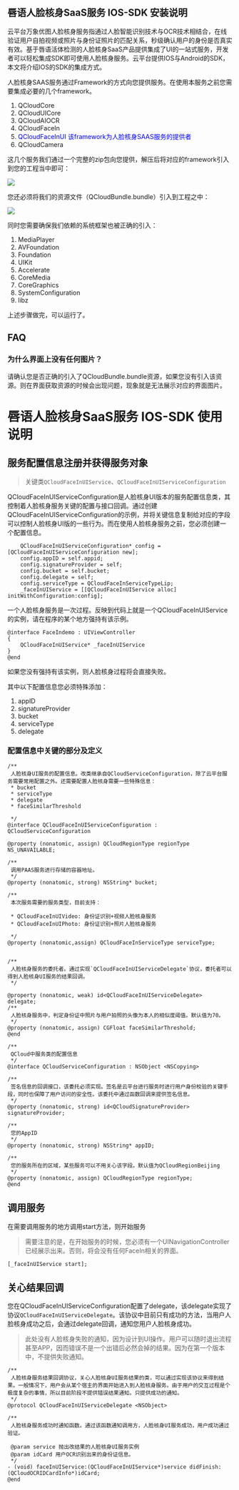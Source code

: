 ## 唇语人脸核身SaaS服务 IOS-SDK 安装说明

云平台万象优图人脸核身服务指通过人脸智能识别技术与OCR技术相结合，在线验证用户自拍视频或照片与身份证照片的匹配关系，秒级确认用户的身份是否真实有效。基于唇语活体检测的人脸核身SaaS产品提供集成了UI的一站式服务，开发者可以轻松集成SDK即可使用人脸核身服务。云平台提供IOS与Android的SDK，本文将介绍IOS的SDK的集成方式。

人脸核身SAAS服务通过Framework的方式向您提供服务。在使用本服务之前您需要集成必要的几个framework。

1. QCloudCore
2. QCloudUICore
3. QCloudAIOCR
4. QCloudFaceIn
5. <span style="color:blue">QCloudFaceInUI 该framework为人脸核身SAAS服务的提供者</span>
6. QCloudCamera

这几个服务我们通过一个完整的zip包向您提供，解压后将对应的framework引入到您的工程当中即可：

![](http://imgcache.tcecqpoc.fsphere.cn/image/ww4.sinaimg.cn/large/006tNbRwgy1fflx22i5jjj31kw0notic.jpg)

您还必须将我们的资源文件（QCloudBundle.bundle）引入到工程之中：

![](http://imgcache.tcecqpoc.fsphere.cn/image/ww2.sinaimg.cn/large/006tNbRwgy1fflx4jt3kmj31kw0t9tko.jpg)

同时您需要确保我们依赖的系统框架也被正确的引入：

1. MediaPlayer
2. AVFoundation
3. Foundation
4. UIKit
5. Accelerate
6. CoreMedia
7. CoreGraphics
8. SystemConfiguration
9. libz

上述步骤做完，可以运行了。

## FAQ

### 为什么界面上没有任何图片？

请确认您是否正确的引入了QCloudBundle.bundle资源，如果您没有引入该资源。则在界面获取资源的时候会出现问题，现象就是无法展示对应的界面图片。



# 唇语人脸核身SaaS服务 IOS-SDK 使用说明

## 服务配置信息注册并获得服务对象

> 关键类`QCloudFaceInUIService`、`QCloudFaceInUIServiceConfiguration`

QCloudFaceInUIServiceConfiguration是人脸核身UI版本的服务配置信息类，其控制着人脸核身服务关键的配置与接口回调。通过创建QCloudFaceInUIServiceConfiguration的示例，并将关键信息复制给对应的字段可以控制人脸核身UI版的一些行为。而在使用人脸核身服务之前，您必须创建一个配置信息。

```
    QCloudFaceInUIServiceConfiguration* config =[QCloudFaceInUIServiceConfiguration new];
    config.appID = self.appid;
    config.signatureProvider = self;
    config.bucket = self.bucket;
    config.delegate = self;
    config.serviceType = QCloudFaceInServiceTypeLip;
    _faceInUIService = [[QCloudFaceInUIService alloc] initWithConfiguration:config];
```

一个人脸核身服务是一次过程。反映到代码上就是一个QCloudFaceInUIService的实例，请在程序的某个地方强持有该示例。

```
@interface FaceIndemo : UIViewController
{
    QCloudFaceInUIService* _faceInUIService
}
@end
```

如果您没有强持有该实例，则人脸核身过程将会直接失败。

其中以下配置信息您必须特殊添加：

1. appID
2. signatureProvider
3. bucket
4. serviceType
5. delegate

### 配置信息中关键的部分及定义

```
/**
 人脸核身UI服务的配置信息。改类继承自QCloudServiceConfiguration，除了云平台服务需要常用配置之外。还需要配置人脸核身需要一些特殊信息：
 * bucket
 * serviceType
 * delegate
 * faceSimilarThreshold
 
 */
@interface QCloudFaceInUIServiceConfiguration : QCloudServiceConfiguration
​
@property (nonatomic, assign) QCloudRegionType regionType NS_UNAVAILABLE;
​
/**
 调用PAAS服务进行存储的容器地址。
 */
@property (nonatomic, strong) NSString* bucket;
​
/**
 本次服务需要的服务类型，目前支持：
 
 * QCloudFaceInUIVideo: 身份证识别+视频人脸核身服务
 * QCloudFaceInUIPhoto: 身份证识别+照片人脸核身服务
 
 */
@property (nonatomic,assign) QCloudFaceInServiceType serviceType;
​
​
/**
 人脸核身服务的委托者。通过实现`QCloudFaceInUIServiceDelegate`协议，委托者可以得到人脸核身UI服务的结果回调。
 */
​
@property (nonatomic, weak) id<QCloudFaceInUIServiceDelegate> delegate;
/**
 人脸核身服务中，判定身份证中照片与用户拍照的头像为本人的相似度阈值。默认值为70。
 */
@property (nonatomic, assign) CGFloat faceSimilarThreshold;
@end
```

```
/**
 QCloud中服务类的配置信息
 */
@interface QCloudServiceConfiguration : NSObject <NSCopying>
​
/**
 签名信息的回调接口，该委托必须实现。签名是云平台进行服务时进行用户身份校验的关键手段，同时也保障了用户访问的安全性。该委托中通过函数回调来提供签名信息。
 */
@property (nonatomic, strong) id<QCloudSignatureProvider> signatureProvider;
​
/**
 您的AppID
 */
@property (nonatomic, strong) NSString* appID;
​
/**
 您的服务所在的区域，某些服务可以不用关心该字段。默认值为QCloudRegionBeijing
 */
@property (nonatomic, assign) QCloudRegionType regionType;
@end
```

## 调用服务

在需要调用服务的地方调用start方法，则开始服务

> 需要注意的是，在开始服务的时候，您必须有一个UINavigationController已经展示出来。否则，将会没有任何FaceIn相关的界面。

```
[_faceInUIService start];
```

## 关心结果回调

您在QCloudFaceInUIServiceConfiguration配置了delegate，该delegate实现了协议`QCloudFaceInUIServiceDelegate`。该协议中目前只有成功的方法，当用户人脸核身成功之后，会通过delegate回调，通知您用户人脸核身成功。

> 此处没有人脸核身失败的通知，因为设计到UI操作。用户可以随时退出流程甚至APP，因而错误不是一个出错后必然会掉的结果。因为在第一个版本中，不提供失败通知。

```
/**
 人脸核身服务结果回调协议，关心人脸核身UI服务结果的类，可以通过实现该协议来得到结果。一般情况下，用户会从某个宿主的界面开始进入到人脸核身服务。由于用户的交互过程是个极度复杂的事情，所以目前阶段不提供错误结果通知。只提供成功的通知。
 */
@protocol QCloudFaceInUIServiceDelegate <NSObject>

/**
 人脸核身服务成功时通知函数。通过该函数通知调用方，人脸核身UI服务成功，用户成功通过验证。

 @param service 抛出改结果的人脸核身UI服务实例
 @param idCard 用户OCR识别出来的身份证信息。
 */
- (void) faceInUIService:(QCloudFaceInUIService*)service didFinish:(QCloudOCRIDCardInfo*)idCard;
@end
```